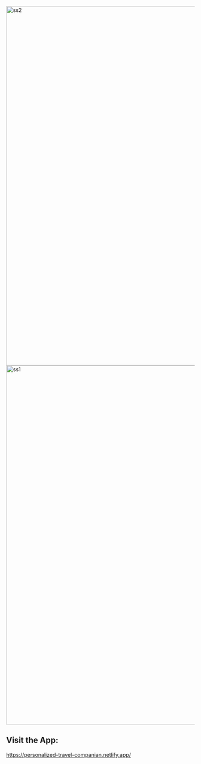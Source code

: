 <img width="960" alt="ss2" src="https://user-images.githubusercontent.com/56949183/177304418-8e93612e-126f-46ad-8d2e-a19d978700b2.png">
<img width="960" alt="ss1" src="https://user-images.githubusercontent.com/56949183/177304436-3189203a-f7bc-4651-8218-be6c62272fff.png">


##  Visit the App:
https://personalized-travel-companian.netlify.app/
